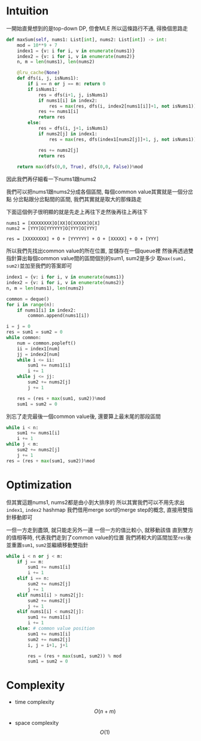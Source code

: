 # Intuition

一開始直覺想到的是top-down DP, 但會MLE
所以這條路行不通, 得換個思路走

```py
def maxSum(self, nums1: List[int], nums2: List[int]) -> int:
    mod = 10**9 + 7
    index1 = {v: i for i, v in enumerate(nums1)}
    index2 = {v: i for i, v in enumerate(nums2)}
    n, m = len(nums1), len(nums2)

    @lru_cache(None)
    def dfs(i, j, isNums1):
        if i == n or j == m: return 0
        if isNums1:
            res = dfs(i+1, j, isNums1)
            if nums1[i] in index2:
                res = max(res, dfs(i, index2[nums1[i]]+1, not isNums1))
            res += nums1[i]
            return res
        else:
            res = dfs(i, j+1, isNums1)
            if nums2[j] in index1:
                res = max(res, dfs(index1[nums2[j]]+1, j, not isNums1))

            res += nums2[j]
            return res
    
    return max(dfs(0,0, True), dfs(0,0, False))%mod
```

因此我們再仔細看一下nums1跟nums2

我們可以把nums1跟nums2分成各個區間, 每個common value其實就是一個分岔點
分岔點跟分岔點間的區間, 我們其實就是取大的那條路走

下面這個例子很明顯的就是先走上再往下走然後再往上再往下
```
nums1 = [XXXXXXXX]O[XX]O[XXXXX]O[X]
nums2 = [YYY]O[YYYYYY]O[YYY]O[YYY]

res = [XXXXXXXX] + O + [YYYYYY] + O + [XXXXX] + O + [YYY]
```

所以我們先找出common value的所在位置, 並儲存在一個queue裡
然後再透過雙指針算出每個common value間的區間個別的sum1, sum2是多少
取`max(sum1, sum2)`並加至我們的答案即可
```py
index1 = {v: i for i, v in enumerate(nums1)}
index2 = {v: i for i, v in enumerate(nums2)}
n, m = len(nums1), len(nums2)

common = deque()
for i in range(n):
    if nums1[i] in index2:
        common.append(nums1[i])

i = j = 0
res = sum1 = sum2 = 0
while common:
    num = common.popleft()
    ii = index1[num]
    jj = index2[num]
    while i <= ii:
        sum1 += nums1[i]
        i += 1
    while j <= jj:
        sum2 += nums2[j]
        j += 1

    res = (res + max(sum1, sum2))%mod
    sum1 = sum2 = 0
```

別忘了走完最後一個common value後, 還要算上最末尾的那段區間
```py
while i < n:
    sum1 += nums1[i]
    i += 1
while j < m:
    sum2 += nums2[j]
    j += 1
res = (res + max(sum1, sum2))%mod
```

# Optimization

但其實這題nums1, nums2都是由小到大排序的
所以其實我們可以不用先求出`index1`, `index2` hashmap
我們借用merge sort的merge step的概念, 直接用雙指針移動即可

一但一方走到盡頭, 就只能走另外一邊
一但一方的值比較小, 就移動該值
直到雙方的值相等時, 代表我們走到了common value的位置
我們將較大的區間加至`res`後並重置`sum1`, `sum2`並繼續移動雙指針

```py
while i < n or j < m:
    if j == m:
        sum1 += nums1[i]
        i += 1
    elif i == n:
        sum2 += nums2[j]
        j += 1
    elif nums1[i] > nums2[j]:
        sum2 += nums2[j]
        j += 1
    elif nums1[i] < nums2[j]:
        sum1 += nums1[i]
        i += 1
    else: # common value position
        sum1 += nums1[i]
        sum2 += nums2[j]
        i, j = i+1, j+1

        res = (res + max(sum1, sum2)) % mod
        sum1 = sum2 = 0
```

# Complexity

- time complexity
$$O(n+m)$$

- space complexity
$$O(1)$$